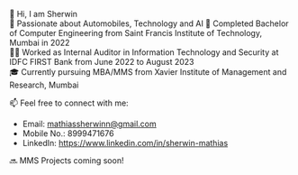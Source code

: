 👋 Hi, I am Sherwin  
💞️ Passionate about Automobiles, Technology and AI
🌱 Completed Bachelor of Computer Engineering from Saint Francis Institute of Technology, Mumbai in 2022  
👨‍💻 Worked as Internal Auditor in Information Technology and Security at IDFC FIRST Bank from June 2022 to August 2023  
🎓 Currently pursuing MBA/MMS from Xavier Institute of Management and Research, Mumbai  

📫 Feel free to connect with me:
- Email: mathiassherwinn@gmail.com  
- Mobile No.: 8999471676
- LinkedIn: https://www.linkedin.com/in/sherwin-mathias

  
🔜 MMS Projects coming soon!  
